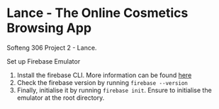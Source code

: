 # Lance - The Online Cosmetics Browsing App
Softeng 306 Project 2 - Lance.

Set up Firebase Emulator 

1. Install the firebase CLI. More information can be found [here](https://firebase.google.com/docs/emulator-suite/install_and_configure)
2. Check the firebase version by running `firebase --version`
3. Finally, initialise it by running `firebase init`. Ensure to initialise the emulator at the root directory.
